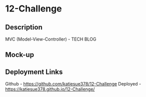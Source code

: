 # 12-Challenge

## Description
MVC (Model-View-Controller) - TECH BLOG

## Mock-up


## Deployment Links
Github - https://github.com/katiesue378/12-Challenge
Deployed - https://katiesue378.github.io/12-Challenge/